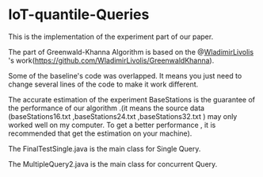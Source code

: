 # IoT-quantile-Queries

This is the implementation of the experiment part of  our paper.

The part of  Greenwald-Khanna Algorithm is based on the   @[WladimirLivolis](https://github.com/WladimirLivolis/GreenwaldKhanna/commits?author=WladimirLivolis) 's work(https://github.com/WladimirLivolis/GreenwaldKhanna).

Some of the baseline's code was overlapped. It means you just need to change several lines of the code to make it work different.

The accurate estimation of the experiment  BaseStations  is the guarantee of  the  performance of our algorithm .(it means the source data (baseStations16.txt ,baseStations24.txt ,baseStations32.txt ) may only worked well on my computer. To get a better performance , it is recommended that  get the estimation on your machine).

The FinalTestSingle.java is the main class for Single Query.

The MultipleQuery2.java is the main class for concurrent Query.





